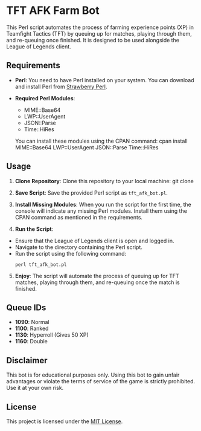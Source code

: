 # TFT AFK Farm Bot

This Perl script automates the process of farming experience points (XP) in Teamfight Tactics (TFT) by queuing up for matches, playing through them, and re-queuing once finished. It is designed to be used alongside the League of Legends client.

## Requirements

- **Perl**: You need to have Perl installed on your system. You can download and install Perl from [Strawberry Perl](http://strawberryperl.com/).

- **Required Perl Modules**:
  - MIME::Base64
  - LWP::UserAgent
  - JSON::Parse
  - Time::HiRes

  You can install these modules using the CPAN command:
  cpan install MIME::Base64 LWP::UserAgent JSON::Parse Time::HiRes


## Usage

1. **Clone Repository**: Clone this repository to your local machine:
git clone <repository-url>


2. **Save Script**: Save the provided Perl script as `tft_afk_bot.pl`.

3. **Install Missing Modules**: When you run the script for the first time, the console will indicate any missing Perl modules. Install them using the CPAN command as mentioned in the requirements.

4. **Run the Script**:
- Ensure that the League of Legends client is open and logged in.
- Navigate to the directory containing the Perl script.
- Run the script using the following command:
  ```
  perl tft_afk_bot.pl
  ```

5. **Enjoy**: The script will automate the process of queuing up for TFT matches, playing through them, and re-queuing once the match is finished.

## Queue IDs

- **1090**: Normal
- **1100**: Ranked
- **1130**: Hyperroll (Gives 50 XP)
- **1160**: Double

## Disclaimer

This bot is for educational purposes only. Using this bot to gain unfair advantages or violate the terms of service of the game is strictly prohibited. Use it at your own risk.

## License

This project is licensed under the [MIT License](LICENSE).
